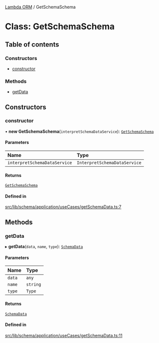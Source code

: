 [Lambda ORM](../README.md) / GetSchemaSchema

# Class: GetSchemaSchema

## Table of contents

### Constructors

- [constructor](GetSchemaSchema.md#constructor)

### Methods

- [getData](GetSchemaSchema.md#getdata)

## Constructors

### constructor

• **new GetSchemaSchema**(`interpretSchemaDataService`): [`GetSchemaSchema`](GetSchemaSchema.md)

#### Parameters

| Name | Type |
| :------ | :------ |
| `interpretSchemaDataService` | `InterpretSchemaDataService` |

#### Returns

[`GetSchemaSchema`](GetSchemaSchema.md)

#### Defined in

[src/lib/schema/application/useCases/getSchemaData.ts:7](https://github.com/lambda-orm/lambdaorm-base/blob/8617cc5/src/lib/schema/application/useCases/getSchemaData.ts#L7)

## Methods

### getData

▸ **getData**(`data`, `name`, `type`): [`SchemaData`](../interfaces/SchemaData.md)

#### Parameters

| Name | Type |
| :------ | :------ |
| `data` | `any` |
| `name` | `string` |
| `type` | `Type` |

#### Returns

[`SchemaData`](../interfaces/SchemaData.md)

#### Defined in

[src/lib/schema/application/useCases/getSchemaData.ts:11](https://github.com/lambda-orm/lambdaorm-base/blob/8617cc5/src/lib/schema/application/useCases/getSchemaData.ts#L11)
